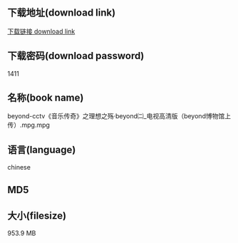 ## 下载地址(download link)
[下载链接 download link](https://tutu365.netlify.app/?s=beyond-cctv%E3%80%8A%E9%9F%B3%E4%B9%90%E4%BC%A0%E5%A5%87%E3%80%8B%E4%B9%8B%E7%90%86%E6%83%B3%E4%B9%8B%E6%AE%87%C2%B7beyond%E3%88%A1_%E7%94%B5%E8%A7%86%E9%AB%98%E6%B8%85%E7%89%88%EF%BC%88beyond%E5%8D%9A%E7%89%A9%E9%A6%86%E4%B8%8A%E4%BC%A0%EF%BC%89.mpg)

## 下载密码(download password)
1411

## 名称(book name)
beyond-cctv《音乐传奇》之理想之殇·beyond㈡_电视高清版（beyond博物馆上传）.mpg.mpg

## 语言(language)
chinese

## MD5


## 大小(filesize)
953.9 MB
